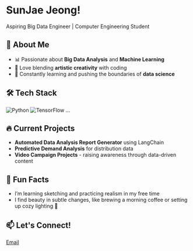 # SunJae Jeong!
Aspiring Big Data Engineer | Computer Engineering Student

## 💼 About Me
- 📊 Passionate about **Big Data Analysis** and **Machine Learning**
- 🎨 Love blending **artistic creativity** with coding
- 🚀 Constantly learning and pushing the boundaries of **data science**

## 🛠️ Tech Stack
![Python](https://img.shields.io/badge/-Python-3776AB?logo=python&logoColor=white)
![TensorFlow](https://img.shields.io/badge/-TensorFlow-FF6F00?logo=tensorflow&logoColor=white)
...

## 🔥 Current Projects
- **Automated Data Analysis Report Generator** using LangChain
- **Predictive Demand Analysis** for distribution data
- **Video Campaign Projects** - raising awareness through data-driven content

## 🎨 Fun Facts
- I’m learning sketching and practicing realism in my free time
- I find beauty in subtle changes, like brewing a morning coffee or setting up cozy lighting 🌅

## 📫 Let's Connect!
[Email](mailto:samuel62b3221@gmail.com)
